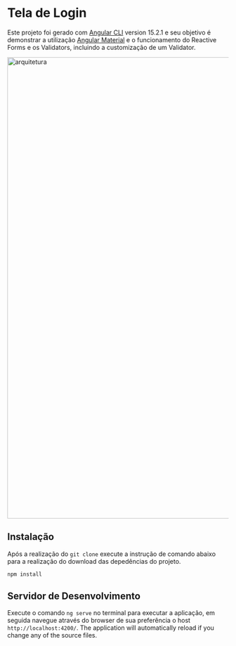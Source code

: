 # Tela de Login

Este projeto foi gerado com [Angular CLI](https://github.com/angular/angular-cli) version 15.2.1 e seu objetivo é demonstrar a utilização [Angular Material](https://v8.material.angular.io) e o funcionamento do Reactive Forms e os Validators, incluindo a customização de um Validator.

<img width="1050" src="https://user-images.githubusercontent.com/62816438/228353887-8133e9f1-cbbf-485c-b854-c246ff20fc2d.png" alt="arquitetura"/>

## Instalação

Após a realização do `git clone` execute a instrução de comando abaixo para a realização do download das depedências do projeto.

```sh
npm install
```

## Servidor de Desenvolvimento

Execute o comando `ng serve` no terminal para executar a aplicação, em seguida navegue através do browser de sua preferência o host `http://localhost:4200/`. The application will automatically reload if you change any of the source files.
